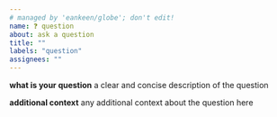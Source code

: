 ```yaml
---
# managed by 'eankeen/globe'; don't edit!
name: ❓ question
about: ask a question
title: ""
labels: "question"
assignees: ""
---
```


**what is your question**
a clear and concise description of the question

**additional context**
any additional context about the question here
